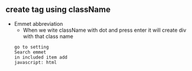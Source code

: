 ## create tag using className 
- Emmet abbreviation
  - When we wite className with dot and press enter it will create div with that class name
  ```
  go to setting
  Search emmet
  in included item add
  javascript: html
  ```
